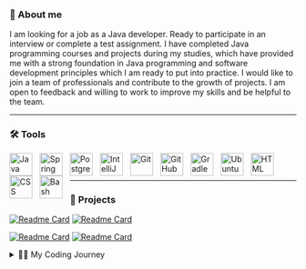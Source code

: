 ### 🙂 About me
I am looking for a job as a Java developer. Ready to participate in an interview or complete a test assignment. I have completed Java programming courses and projects during my studies, which have provided me with a strong foundation in Java programming and software development principles which I am ready to put into practice. I would like to join a team of professionals and contribute to the growth of projects. I am open to feedback and willing to work to improve my skills and be helpful to the team.

---
### 🛠️ Tools
<img align="left" alt="Java" width="40px" style="padding-right:10px;" src="https://cdn.jsdelivr.net/gh/devicons/devicon/icons/java/java-original.svg"/>
<img align="left" alt="Spring" width="40px" style="padding-right:10px;" src="https://cdn.jsdelivr.net/gh/devicons/devicon/icons/spring/spring-original.svg" />
<img align="left" alt="Postgresql" width="40px" style="padding-right:10px;" src="https://cdn.jsdelivr.net/gh/devicons/devicon/icons/postgresql/postgresql-original.svg" />
<img align="left" alt="IntelliJ" width="40px" style="padding-right:10px;" src="https://cdn.jsdelivr.net/gh/devicons/devicon/icons/intellij/intellij-original.svg" />
<img align="left" alt="Git" width="40px" style="padding-right:10px;" src="https://cdn.jsdelivr.net/gh/devicons/devicon/icons/git/git-original.svg" />
<img align="left" alt="GitHub" width="40px" style="padding-right:10px;" src="https://cdn.jsdelivr.net/gh/devicons/devicon/icons/github/github-original.svg" />
<img align="left" alt="Gradle" width="40px" style="padding-right:10px;" src="https://cdn.jsdelivr.net/gh/devicons/devicon@latest/icons/gradle/gradle-original.svg" />
<img align="left" alt="Ubuntu" width="40px" style="padding-right:10px;" src="https://cdn.jsdelivr.net/gh/devicons/devicon@latest/icons/ubuntu/ubuntu-original.svg" />
<img align="left" alt="HTML" width="40px" style="padding-right:10px;" src="https://cdn.jsdelivr.net/gh/devicons/devicon/icons/html5/html5-plain.svg" />
<img align="left" alt="CSS" width="40px" style="padding-right:10px;" src="https://cdn.jsdelivr.net/gh/devicons/devicon/icons/css3/css3-plain.svg" />
<img align="left" alt="Bash" width="40px" style="padding-right:10px;" src="https://cdn.jsdelivr.net/gh/devicons/devicon/icons/bash/bash-original.svg" />

<br />
<br />



--------------
### 🧰 Projects
[![Readme Card](https://github-readme-stats.vercel.app/api/pin/?theme=dark&username=AlexTtkn&repo=java-project-99)](https://github.com/AlexTtkn/java-project-99)
[![Readme Card](https://github-readme-stats.vercel.app/api/pin/?theme=dark&username=AlexTtkn&repo=Page-Analyzer)](https://github.com/AlexTtkn/Page-Analyzer)

[![Readme Card](https://github-readme-stats.vercel.app/api/pin/?theme=dark&username=AlexTtkn&repo=Difference-Calculator)](https://github.com/AlexTtkn/Difference-Calculator)
[![Readme Card](https://github-readme-stats.vercel.app/api/pin/?theme=dark&username=AlexTtkn&repo=Data-Validator)](https://github.com/AlexTtkn/Data-Validator)


<details>
<summary>👨‍💻 My Coding Journey</summary>
My name is Alex and I have worked as an electrician for many years. I was not passionate about technology and anything to do with computers. Despite the fact that my profession was not related to the IT industry, I came into contact with IT specialists because the company I worked for had equipment that required the automation of processes using various electronic devices. We often worked together and exchanged experiences in our common field of activity.
Gradually my interest in how these systems worked grew and I began to study programming languages and technologies in my spare time. However, my job as an electrician did not give me the opportunity to develop in this area. 
  Over time I realised that I wanted to work as a programmer and create new programs. I started learning Java and soon decided to retrain as a programmer.
  
  The motivation for my desire to become a programmer is that I want to create new programs and solve complex problems. I believe that my passion for technology and programming will help me succeed in this profession. As an electrician, I have worked in a team with other electricians, engineers and designers, and my experience will help me as a programmer because I know the importance of communicating and working effectively with colleagues. I understand that software development is a collective process and I am willing to work towards a common goal.
</details>
